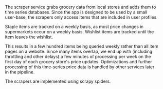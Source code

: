 The scraper service grabs grocery data from local stores and adds them to time series databases. Since the app is designed to be used by a small user-base, the scrapers only access items that are included in user profiles. 

Staple items are tracked on a weekly basis, as most price changes in supermarkets occur on a weekly basis. Wishlist items are tracked until the item leaves the wishlist. 

This results in a few hundred items being queried weekly rather than all item pages on a website. Since many items overlap, we end up with (including throttling and other delays) a few minutes of processing per week on the first day of each grocery store's price updates. Optimizations and further processing of this time-series price data is handled by other services later in the pipeline.

The scrapers are implemented using scrapy spiders.